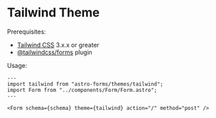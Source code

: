 # Tailwind Theme

Prerequisites:

- [Tailwind CSS](https://tailwindcss.com) 3.x.x or greater
- [@tailwindcss/forms](https://github.com/tailwindlabs/tailwindcss-forms) plugin

Usage:

```astro
---
import tailwind from "astro-forms/themes/tailwind";
import Form from "../components/Form/Form.astro";
---

<Form schema={schema} theme={tailwind} action="/" method="post" />
```
